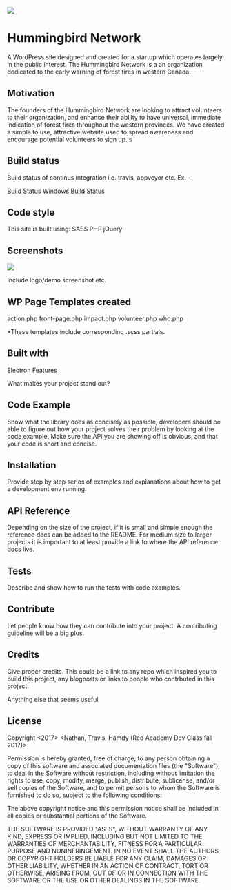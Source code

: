 
![](http://.svg)

# Hummingbird Network 

A WordPress site designed and created for a startup which operates largely in the public interest. The Hummingbird Network is a an organization dedicated to the early warning of forest fires in western Canada. 

## Motivation

The founders of the Hummingbird Network are looking to attract volunteers to their organization, and enhance their ability to have universal, immediate indication of forest fires throughout the western provinces. We have created a simple to use, attractive website used to spread awareness and encourage potential volunteers to sign up. s

## Build status

Build status of continus integration i.e. travis, appveyor etc. Ex. -

Build Status Windows Build Status

## Code style

This site is built using:
SASS
PHP
jQuery


## Screenshots

![](http://.svg)

Include logo/demo screenshot etc.

## WP Page Templates created

action.php
front-page.php
impact.php
volunteer.php
who.php

*These templates include corresponding .scss partials.

## Built with

Electron
Features

What makes your project stand out?

## Code Example

Show what the library does as concisely as possible, developers should be able to figure out how your project solves their problem by looking at the code example. Make sure the API you are showing off is obvious, and that your code is short and concise.

## Installation

Provide step by step series of examples and explanations about how to get a development env running.

## API Reference

Depending on the size of the project, if it is small and simple enough the reference docs can be added to the README. For medium size to larger projects it is important to at least provide a link to where the API reference docs live.

## Tests

Describe and show how to run the tests with code examples.

## Contribute

Let people know how they can contribute into your project. A contributing guideline will be a big plus.

## Credits

Give proper credits. This could be a link to any repo which inspired you to build this project, any blogposts or links to people who contrbuted in this project.

Anything else that seems useful

## License

Copyright <2017> <Nathan, Travis, Hamdy (Red Academy Dev Class fall 2017)>

Permission is hereby granted, free of charge, to any person obtaining a copy of this software and associated documentation files (the "Software"), to deal in the Software without restriction, including without limitation the rights to use, copy, modify, merge, publish, distribute, sublicense, and/or sell copies of the Software, and to permit persons to whom the Software is furnished to do so, subject to the following conditions:

The above copyright notice and this permission notice shall be included in all copies or substantial portions of the Software.

THE SOFTWARE IS PROVIDED "AS IS", WITHOUT WARRANTY OF ANY KIND, EXPRESS OR IMPLIED, INCLUDING BUT NOT LIMITED TO THE WARRANTIES OF MERCHANTABILITY, FITNESS FOR A PARTICULAR PURPOSE AND NONINFRINGEMENT. IN NO EVENT SHALL THE AUTHORS OR COPYRIGHT HOLDERS BE LIABLE FOR ANY CLAIM, DAMAGES OR OTHER LIABILITY, WHETHER IN AN ACTION OF CONTRACT, TORT OR OTHERWISE, ARISING FROM, OUT OF OR IN CONNECTION WITH THE SOFTWARE OR THE USE OR OTHER DEALINGS IN THE SOFTWARE.
